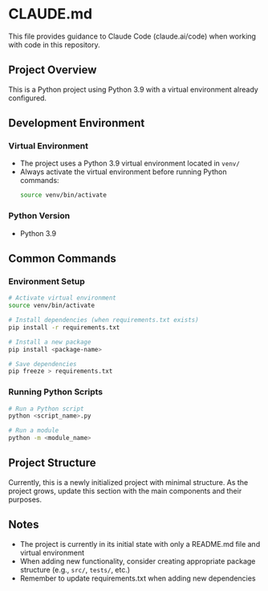 # CLAUDE.md

This file provides guidance to Claude Code (claude.ai/code) when working with code in this repository.

## Project Overview

This is a Python project using Python 3.9 with a virtual environment already configured.

## Development Environment

### Virtual Environment
- The project uses a Python 3.9 virtual environment located in `venv/`
- Always activate the virtual environment before running Python commands:
  ```bash
  source venv/bin/activate
  ```

### Python Version
- Python 3.9

## Common Commands

### Environment Setup
```bash
# Activate virtual environment
source venv/bin/activate

# Install dependencies (when requirements.txt exists)
pip install -r requirements.txt

# Install a new package
pip install <package-name>

# Save dependencies
pip freeze > requirements.txt
```

### Running Python Scripts
```bash
# Run a Python script
python <script_name>.py

# Run a module
python -m <module_name>
```

## Project Structure

Currently, this is a newly initialized project with minimal structure. As the project grows, update this section with the main components and their purposes.

## Notes

- The project is currently in its initial state with only a README.md file and virtual environment
- When adding new functionality, consider creating appropriate package structure (e.g., `src/`, `tests/`, etc.)
- Remember to update requirements.txt when adding new dependencies